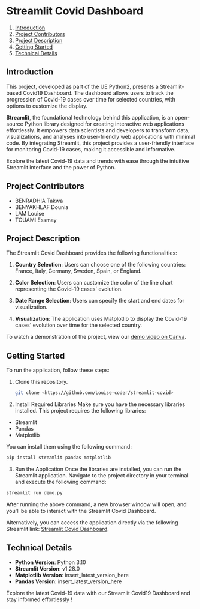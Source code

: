 # Streamlit Covid Dashboard

1. [Introduction](#introduction)
2. [Project Contributors](#project-contributors)
3. [Project Description](#project-description)
4. [Getting Started](#getting-started)
5. [Technical Details](#technical-details)


## Introduction
This project, developed as part of the UE Python2, presents a Streamlit-based Covid19 Dashboard. The dashboard allows users to track the progression of Covid-19 cases over time for selected countries, with options to customize the display. 

**Streamlit**, the foundational technology behind this application, is an open-source Python library designed for creating interactive web applications effortlessly. It empowers data scientists and developers to transform data, visualizations, and analyses into user-friendly web applications with minimal code. By integrating Streamlit, this project provides a user-friendly interface for monitoring Covid-19 cases, making it accessible and informative.

Explore the latest Covid-19 data and trends with ease through the intuitive Streamlit interface and the power of Python.

## Project Contributors
- BENRADHIA Takwa
- BENYAKHLAF Dounia
- LAM Louise
- TOUAMI Essmay

## Project Description
The Streamlit Covid Dashboard provides the following functionalities:

1. **Country Selection**: Users can choose one of the following countries: France, Italy, Germany, Sweden, Spain, or England.

2. **Color Selection**: Users can customize the color of the line chart representing the Covid-19 cases' evolution.

3. **Date Range Selection**: Users can specify the start and end dates for visualization.

4. **Visualization**: The application uses Matplotlib to display the Covid-19 cases' evolution over time for the selected country.

To watch a demonstration of the project, view our [demo video on Canva](https://www.canva.com/design/DAFy1Cxgkag/GLL2fKyUclNy0Ky3sJCWDw/edit?utm_content=DAFy1Cxgkag&utm_campaign=designshare&utm_medium=link2&utm_source=sharebutton).


## Getting Started
To run the application, follow these steps:

1. Clone this repository.
   ```bash
   git clone <https://github.com/Louise-coder/streamlit-covid>
   ```

2. Install Required Libraries
    Make sure you have the necessary libraries installed. This project requires the following libraries:
- Streamlit
- Pandas
- Matplotlib

You can install them using the following command:
```bash
pip install streamlit pandas matplotlib
```
3. Run the Application
    Once the libraries are installed, you can run the Streamlit application. Navigate to the project directory in your terminal and execute the following command:

```bash 
streamlit run demo.py
```
After running the above command, a new browser window will open, and you'll be able to interact with the Streamlit Covid Dashboard.


Alternatively, you can access the application directly via the following Streamlit link: [Streamlit Covid Dashboard](link_here).



## Technical Details

- **Python Version**: Python 3.10
- **Streamlit Version**: v1.28.0
- **Matplotlib Version**: insert_latest_version_here
- **Pandas Version**: insert_latest_version_here




Explore the latest Covid-19 data with our Streamlit Covid19 Dashboard and stay informed effortlessly !

